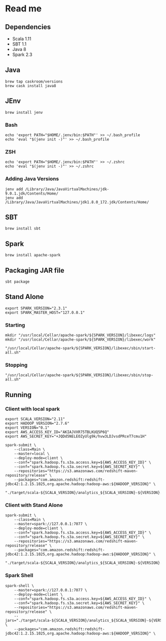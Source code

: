 # Read me


## Dependencies

- Scala 1.11
- SBT 1.1
- Java 8
- Spark 2.3


## Java

    brew tap caskroom/versions
    brew cask install java8


## JEnv

    brew install jenv

### Bash

	echo 'export PATH="$HOME/.jenv/bin:$PATH"' >> ~/.bash_profile
	echo 'eval "$(jenv init -)"' >> ~/.bash_profile

### ZSH

	echo 'export PATH="$HOME/.jenv/bin:$PATH"' >> ~/.zshrc
	echo 'eval "$(jenv init -)"' >> ~/.zshrc

### Adding Java Versions

    jenv add /Library/Java/JavaVirtualMachines/jdk-9.0.1.jdk/Contents/Home/
    jenv add /Library/Java/JavaVirtualMachines/jdk1.8.0_172.jdk/Contents/Home/


## SBT

    brew install sbt


## Spark

    brew install apache-spark


## Packaging JAR file

    sbt package


## Stand Alone


    export SPARK_VERSION="2.3.1"
    export SPARK_MASTER_HOST="127.0.0.1"

### Starting

    mkdir "/usr/local/Cellar/apache-spark/${SPARK_VERSION}/libexec/logs"
    mkdir "/usr/local/Cellar/apache-spark/${SPARK_VERSION}/libexec/work"

    "/usr/local/Cellar/apache-spark/${SPARK_VERSION}/libexec/sbin/start-all.sh"

### Stopping

    "/usr/local/Cellar/apache-spark/${SPARK_VERSION}/libexec/sbin/stop-all.sh"

## Running

### Client with local spark

    export SCALA_VERSION="2.11"
    export HADOOP_VERSION="2.7.6"
    export VERSION="0.1"
    export AWS_ACCESS_KEY_ID="AKIAJVXR75TBLKUQ5P6Q"
    export AWS_SECRET_KEY="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"

    spark-submit \
        --class=Main \
        --master=local \
        --deploy-mode=client \
        --conf="spark.hadoop.fs.s3a.access.key=${AWS_ACCESS_KEY_ID}" \
        --conf="spark.hadoop.fs.s3a.secret.key=${AWS_SECRET_KEY}" \
        --repositories="https://s3.amazonaws.com/redshift-maven-repository/release" \
        --packages="com.amazon.redshift:redshift-jdbc42:1.2.15.1025,org.apache.hadoop:hadoop-aws:${HADOOP_VERSION}" \
        "./target/scala-${SCALA_VERSION}/analytics_${SCALA_VERSION}-${VERSION}.jar"

### Client with Stand Alone

    spark-submit \
        --class=Main \
        --master=spark://127.0.0.1:7077 \
        --deploy-mode=client \
        --conf="spark.hadoop.fs.s3a.access.key=${AWS_ACCESS_KEY_ID}" \
        --conf="spark.hadoop.fs.s3a.secret.key=${AWS_SECRET_KEY}" \
        --repositories="https://s3.amazonaws.com/redshift-maven-repository/release" \
        --packages="com.amazon.redshift:redshift-jdbc42:1.2.15.1025,org.apache.hadoop:hadoop-aws:${HADOOP_VERSION}" \
        "./target/scala-${SCALA_VERSION}/analytics_${SCALA_VERSION}-${VERSION}.jar"


### Spark Shell


    spark-shell \
        --master=spark://127.0.0.1:7077 \
        --deploy-mode=client \
        --conf="spark.hadoop.fs.s3a.access.key=${AWS_ACCESS_KEY_ID}" \
        --conf="spark.hadoop.fs.s3a.secret.key=${AWS_SECRET_KEY}" \
        --repositories="https://s3.amazonaws.com/redshift-maven-repository/release" \
        --jars="./target/scala-${SCALA_VERSION}/analytics_${SCALA_VERSION}-${VERSION}.jar" \
        --packages="com.amazon.redshift:redshift-jdbc42:1.2.15.1025,org.apache.hadoop:hadoop-aws:${HADOOP_VERSION}" \
